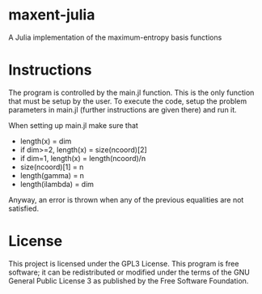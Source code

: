 # maxent-julia
A Julia implementation of the maximum-entropy basis functions

# Instructions
The program is controlled by the main.jl function. This is the only function that
must be setup by the user. To execute the code, setup the problem parameters in
main.jl (further instructions are given there) and run it.

When setting up main.jl make sure that
  - length(x) = dim
  - if dim>=2, length(x) = size(ncoord)[2]
  - if dim=1, length(x) = length(ncoord)/n
  - size(ncoord)[1] = n
  - length(gamma) = n
  - length(ilambda) = dim

Anyway, an error is thrown when any of the previous equalities are not satisfied.

# License
This project is licensed under the GPL3 License. This program is free software; it can be redistributed or modified under the terms of the GNU General Public License 3 as published by the Free Software Foundation. 
